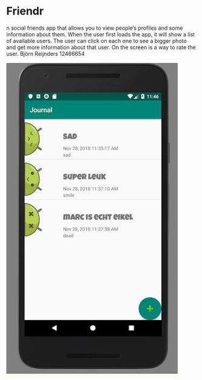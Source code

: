 # Friendr
n social friends app that allows you to view people’s profiles and some information about them. When the user first loads the app, it will show a list of available users. The user can click on each one to see a bigger photo and get more information about that user. On the screen is a way to rate the user.
Björn Reijnders 12466654

![alt text](https://github.com/Bjorninator/Journal/blob/master/doc/Journal.PNG)
